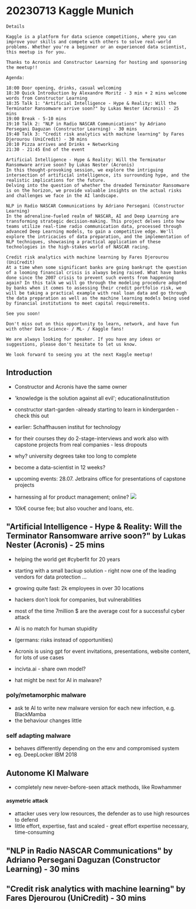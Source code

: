 # 20230713 Kaggle Munich

```
Details

Kaggle is a platform for data science competitions, where you can improve your skills and compete with others to solve real-world problems. Whether you're a beginner or an experienced data scientist, this meetup is for you.

Thanks to Acronis and Constructor Learning for hosting and sponsoring the meetup!!

Agenda:

18:00 Door opening, drinks, casual welcoming
18:30 Quick Introduction by Alexandre Moritz - 3 min + 2 mins welcome words from Constructor Learning
18:35 Talk 1: "Artificial Intelligence - Hype & Reality: Will the Terminator Ransomware arrive soon?" by Lukas Nester (Acronis) - 25 mins
19:00 Break - 5-10 mins
19:10 Talk 2: "NLP in Radio NASCAR Communications" by Adriano Persegani Daguzan (Constructor Learning) - 30 mins
19:40 Talk 3: "Credit risk analytics with machine learning" by Fares Djerourou (UniCredit) - 30 mins
20:10 Pizza arrives and Drinks + Networking
21:30 - 21:45 End of the event

Artificial Intelligence - Hype & Reality: Will the Terminator Ransomware arrive soon? by Lukas Nester (Acronis)
In this thought-provoking session, we explore the intriguing intersection of artificial intelligence, its surrounding hype, and the realistic implications for the future.
Delving into the question of whether the dreaded Terminator Ransomware is on the horizon, we provide valuable insights on the actual risks and challenges we face in the AI landscape.

NLP in Radio NASCAR Communications by Adriano Persegani (Constructor Learning)
In the adrenaline-fueled realm of NASCAR, AI and Deep Learning are transforming strategic decision-making. This project delves into how teams utilize real-time radio communication data, processed through advanced Deep Learning models, to gain a competitive edge. We'll explore the intricacies of data preparation, and the implementation of NLP techniques, showcasing a practical application of these technologies in the high-stakes world of NASCAR racing.

Credit risk analytics with machine learning by Fares Djerourou (UniCredit)
At a time when some significant banks are going bankrupt the question of a looming financial crisis is always being raised. What have banks done since the 2007 crisis to prevent such events from happening again? In this talk we will go through the modeling procedure adopted by banks when it comes to assessing their credit portfolio risk, we will be taking a practical example with real loan data and go through the data preparation as well as the machine learning models being used by financial institutions to meet capital requirements.

See you soon!

Don't miss out on this opportunity to learn, network, and have fun with other Data Science- / ML- / Kaggle fans!

We are always looking for speaker. If you have any ideas or suggestions, please don't hesitate to let us know.

We look forward to seeing you at the next Kaggle meetup!
```

## Introduction
* Constructor and Acronis have the same owner
* 'knowledge is the solution against all evil'; educationalinstitution
*  constructor start-garden -already starting to learn in kindergarden - check this out
* earlier: Schaffhausen institut for technology
* for their courses they do 2-stage-interviews and work also with capstone projects from real companies - less dropouts
* why? university degrees take too long to complete
* become a data-scientist in 12 weeks?

* upcoming events: 28.07. Jetbrains office for presentations of capstone projects
* harnessing aI for product management; online?
![](img00.png)
* 10k€ course fee; but also voucher and loans, etc.

## "Artificial Intelligence - Hype & Reality: Will the Terminator Ransomware arrive soon?" by Lukas Nester (Acronis) - 25 mins
* helping the world get #cyberfit for 20 years
* starting with a small backup solution - right now one of the leading vendors for data protection ...
* growing quite fast: 2k employees in over 30 locations

* hackers don't look for companies, but vulnerabilities
* most of the time 7million $ are the average cost for a successful cyber attack
* AI is no match for human stupidity
* (germans: risks instead of opportunities)
* Acronis is using gpt for event invitations, presentations, website content, for lots of use cases
*  incivta.ai - share own model?

* hat might be next for AI in malware?
### poly/metamorphic malware
* ask te AI to write new malware version for each new infection, e.g. BlackMamba
* the behaviour changes little

### self adapting malware
* behaves differently depending on the env and compromised system
* eg. DeepLocker IBM 2018

## Autonome KI Malware
* completely new never-before-seen attack methods, like Rowhammer

#### asymetric attack
* attacker uses very low resources, the defender as to use high resources to defend
* little effort, expertise, fast and scaled - great effort expertise necessary, time-consuming




##  "NLP in Radio NASCAR Communications" by Adriano Persegani Daguzan (Constructor Learning) - 30 mins

## "Credit risk analytics with machine learning" by Fares Djerourou (UniCredit) - 30 mins

